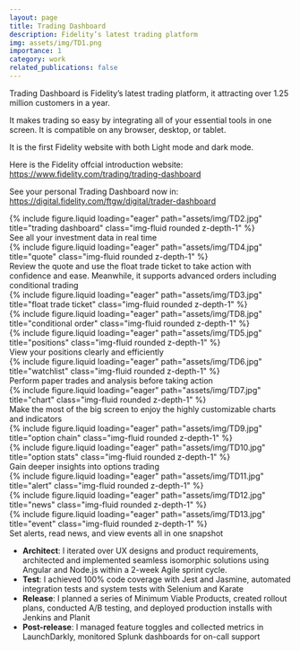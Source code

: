 ```yaml
---
layout: page
title: Trading Dashboard
description: Fidelity’s latest trading platform
img: assets/img/TD1.png
importance: 1
category: work
related_publications: false
---
```


Trading Dashboard is Fidelity’s latest trading platform, it attracting over 1.25 million customers in a year.

It makes trading so easy by integrating all of your essential tools in one screen. It is compatible on any browser, desktop, or tablet.

It is the first Fidelity website with both Light mode and dark mode.

Here is the Fidelity offcial introduction website: <a href="https://www.fidelity.com/trading/trading-dashboard">https://www.fidelity.com/trading/trading-dashboard</a>

See your personal Trading Dashboard now in: <a href="https://digital.fidelity.com/ftgw/digital/trader-dashboard">https://digital.fidelity.com/ftgw/digital/trader-dashboard</a>

<div class="row">
    <div class="col-sm mt-3 mt-md-0">
        {% include figure.liquid loading="eager" path="assets/img/TD2.jpg" title="trading dashboard" class="img-fluid rounded z-depth-1" %}
    </div>
</div>
<div class="caption">
    See all your investment data in real time
</div>

<div class="row">
    <div class="col-sm mt-4 mt-md-0">
        {% include figure.liquid loading="eager" path="assets/img/TD4.jpg" title="quote" class="img-fluid rounded z-depth-1" %}
        <div class="caption">
            Review the quote and use the float trade ticket to take action with confidence and ease. Meanwhile, it supports advanced orders including conditional trading
        </div>
    </div>
    <div class="col-sm mt-4 mt-md-0">
        {% include figure.liquid loading="eager" path="assets/img/TD3.jpg" title="float trade ticket" class="img-fluid rounded z-depth-1" %}
    </div>
        <div class="col-sm mt-4 mt-md-0">
        {% include figure.liquid loading="eager" path="assets/img/TD8.jpg" title="conditional order" class="img-fluid rounded z-depth-1" %}
    </div>
</div>

<div class="row">
    <div class="col-sm mt-6 mt-md-0">
        {% include figure.liquid loading="eager" path="assets/img/TD5.jpg" title="positions" class="img-fluid rounded z-depth-1" %}
        <div class="caption">
            View your positions clearly and efficiently
        </div>
    </div>
        <div class="col-sm mt-6 mt-md-0">
        {% include figure.liquid loading="eager" path="assets/img/TD6.jpg" title="watchlist" class="img-fluid rounded z-depth-1" %}
        <div class="caption">
            Perform paper trades and analysis before taking action
        </div>
    </div>
</div>

<div class="row">
    <div class="col-sm mt-3 mt-md-0">
        {% include figure.liquid loading="eager" path="assets/img/TD7.jpg" title="chart" class="img-fluid rounded z-depth-1" %}
    </div>
</div>

<div class="caption">
    Make the most of the big screen to enjoy the highly customizable charts and indicators
</div>

<div class="row">
    <div class="col-sm mt-6 mt-md-0">
        {% include figure.liquid loading="eager" path="assets/img/TD9.jpg" title="option chain" class="img-fluid rounded z-depth-1" %}
    </div>
    <div class="col-sm mt-6 mt-md-0">
        {% include figure.liquid loading="eager" path="assets/img/TD10.jpg" title="option stats" class="img-fluid rounded z-depth-1" %}
    </div>
</div>

<div class="caption">
    Gain deeper insights into options trading
</div>

<div class="row">
    <div class="col-sm mt-4 mt-md-0">
        {% include figure.liquid loading="eager" path="assets/img/TD11.jpg" title="alert" class="img-fluid rounded z-depth-1" %}
    </div>
    <div class="col-sm mt-4 mt-md-0">
        {% include figure.liquid loading="eager" path="assets/img/TD12.jpg" title="news" class="img-fluid rounded z-depth-1" %}
    </div>
        <div class="col-sm mt-4 mt-md-0">
        {% include figure.liquid loading="eager" path="assets/img/TD13.jpg" title="event" class="img-fluid rounded z-depth-1" %}
    </div>
</div>

<div class="caption">
    Set alerts, read news, and view events all in one snapshot
</div>

- **Architect**: I iterated over UX designs and product requirements, architected and implemented seamless
  isomorphic solutions using Angular and Node.js within a 2-week Agile sprint cycle.
- **Test**: I achieved 100% code coverage with Jest and Jasmine, automated integration tests and system
  tests with Selenium and Karate
- **Release**: I planned a series of Minimum Viable Products, created rollout plans, conducted A/B testing,
  and deployed production installs with Jenkins and Planit
- **Post-release**: I managed feature toggles and collected metrics in LaunchDarkly, monitored Splunk
  dashboards for on-call support
